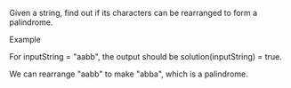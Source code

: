 Given a string, find out if its characters can be rearranged to form a palindrome.

Example

For inputString = "aabb", the output should be
solution(inputString) = true.

We can rearrange "aabb" to make "abba", which is a palindrome.